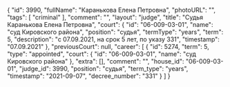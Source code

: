 {
    "id": 3990,
    "fullName": "Каранькова Елена Петровна",
    "photoURL": "",
    "tags": [
        "criminal"
    ],
    "comment": "",
    "layout": "judge",
    "title": "Судья Каранькова Елена Петровна",
    "court": {
        "id": "06-009-03-01",
        "name": "суд Кировского района",
        "position": "судья",
        "termType": "years",
        "term": 5,
        "description": "c 07.09.2021, на срок 5 лет, по указу 331",
        "timestamp": "07.09.2021"
    },
    "previousCourt": null,
    "career": [
        {
            "id": 5274,
            "term": 5,
            "type": "appointed",
            "court": {
                "id": "06-009-03-01",
                "name": "суд Кировского района"
            },
            "extra": [],
            "comment": "",
            "house_id": "06-009-03-01",
            "judge_id": 3990,
            "position": "судья",
            "term_type": "years",
            "timestamp": "2021-09-07",
            "decree_number": "331"
        }
    ]
}